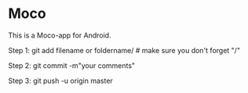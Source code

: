 # Moco
This is a Moco-app for Android.

Step 1: git add filename or foldername/                           # make sure you don't forget "/"

Step 2: git commit -m"your comments"

Step 3: git push -u origin master
